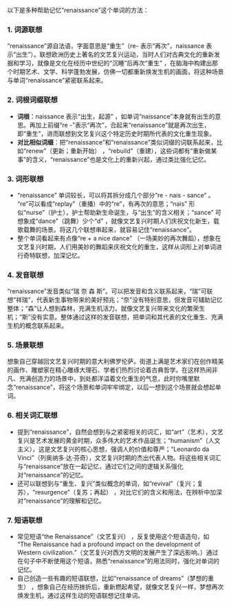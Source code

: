 以下是多种帮助记忆“renaissance”这个单词的方法：

### 1. 词源联想
“renaissance”源自法语，字面意思是“重生”（re- 表示“再次”，naissance 表示“出生”）。联想欧洲历史上著名的文艺复兴运动，当时人们对古典文化的重新发掘和学习，就像是文化在经历中世纪的“沉睡”后再次“重生” ，在脑海中构建出那个时期艺术、文学、科学蓬勃发展，仿佛一切都重新焕发生机的画面，将这种场景与单词“renaissance”紧密联系起来。

### 2. 词根词缀联想
 - **词根**：naissance 表示“出生，起源” ，如单词“naissance”本身就有出生的意思。再加上前缀“re -”表示“再次”，合起来“renaissance”就是再次出生，即“重生”，进而联想到文艺复兴这个特定历史时期所代表的文化重生现象。
 - **对比相似词缀**：把“renaissance”和“renaissance”类似词缀的词联系起来，比如“renew”（更新；重新开始） ，“rebuild”（重建），这些词都有“重新做某事”的含义，“renaissance”也是文化上的重新兴起，通过类比强化记忆。

### 3. 词形联想
 - “renaissance” 单词较长，可以将其拆分成几个部分“re - nais - sance” 。 “re”可以看成“replay”（重播）中的“re”，有再次的意思；“nais” 形似“nurse”（护士），护士帮助新生命诞生，与“出生”的含义相关；“sance” 可想象成“dance”（跳舞）少个“d” ，就像文艺复兴时期人们庆祝文化新生，载歌载舞的场景。将这几个联想串起来，就容易记住“renaissance”。
 - 整个单词看起来有点像“re + a nice dance” （一场美妙的再次舞蹈），想象在文艺复兴时期，人们用美妙的舞蹈来庆祝文化的重生，这样从词形上对单词进行奇特联想，加深记忆。

### 4. 发音联想
“renaissance”发音类似“瑞 奈 森 斯”。可以把发音和含义联系起来，“瑞”可联想“祥瑞”，代表新生事物带来的美好预兆；“奈”没有特别意思，但发音可辅助记忆整体；“森”让人想到森林，充满生机活力，就像文艺复兴带来文化的繁荣生机；“斯”没有实意。整体通过这样的发音联想，把单词和其代表的文化重生、充满生机的概念联系起来。

### 5. 场景联想
想象自己穿越回文艺复兴时期的意大利佛罗伦萨。街道上满是艺术家们在创作精美的画作、雕塑家在精心雕琢大理石、学者们热烈讨论着古典哲学。在这样热闹非凡、充满创造力的场景中，到处都洋溢着文化重生的气息，此时你嘴里默念“renaissance”，将这个场景和单词牢牢绑定，以后一想到这个场景就会想起单词。

### 6. 相关词汇联想
 - 提到“renaissance”，自然会想到与之紧密相关的词汇，如“art”（艺术），文艺复兴是艺术发展的黄金时期，众多伟大的艺术作品诞生；“humanism”（人文主义），这是文艺复兴的核心思想，强调人的价值和尊严；“Leonardo da Vinci”（列奥纳多·达·芬奇），文艺复兴时期的杰出代表人物。将这些相关词汇与“renaissance”放在一起记忆，通过它们之间的逻辑关系强化对“renaissance”的记忆。
 - 还可以联想到与“重生、复兴”类似概念的单词，如“revival”（复兴；复苏），“resurgence”（复苏；再起） ，对比它们的含义和用法，在辨析中加深对“renaissance”的理解和记忆。

### 7. 短语联想
 - 常见短语“the Renaissance”（文艺复兴） ，反复使用这个短语造句，如 “The Renaissance had a profound impact on the development of Western civilization.”（文艺复兴对西方文明的发展产生了深远影响。）通过在句子中不断使用这个短语，熟悉“renaissance”的用法同时，强化对单词的记忆。
 - 自己创造一些有趣的短语联想，比如“renaissance of dreams”（梦想的重生） ，想象自己在经历挫折后，重新燃起希望，就像文艺复兴一样，梦想再次焕发生机，通过这样生动的短语联想记住单词。 